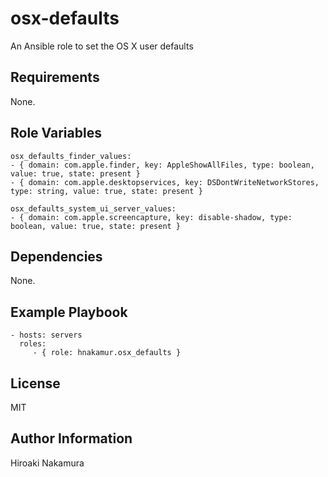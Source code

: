 osx-defaults
============

An Ansible role to set the OS X user defaults

Requirements
------------

None.

Role Variables
--------------

```
osx_defaults_finder_values:
- { domain: com.apple.finder, key: AppleShowAllFiles, type: boolean, value: true, state: present }
- { domain: com.apple.desktopservices, key: DSDontWriteNetworkStores, type: string, value: true, state: present }

osx_defaults_system_ui_server_values:
- { domain: com.apple.screencapture, key: disable-shadow, type: boolean, value: true, state: present }
```

Dependencies
------------

None.


Example Playbook
----------------

    - hosts: servers
      roles:
         - { role: hnakamur.osx_defaults }

License
-------

MIT

Author Information
------------------

Hiroaki Nakamura
